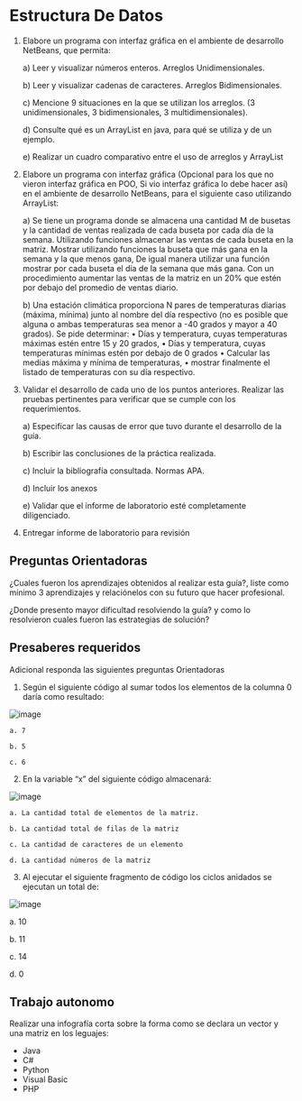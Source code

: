# Estructura De Datos

1. Elabore un programa con interfaz gráfica en el ambiente de desarrollo NetBeans, que
permita:

   a) Leer y visualizar números enteros. Arreglos Unidimensionales.

   b) Leer y visualizar cadenas de caracteres. Arreglos Bidimensionales.

   c) Mencione 9 situaciones en la que se utilizan los arreglos. (3 unidimensionales, 3
bidimensionales, 3 multidimensionales).

    d) Consulte qué es un ArrayList en java, para qué se utiliza y de un ejemplo.

    e) Realizar un cuadro comparativo entre el uso de arreglos y ArrayList

2. Elabore un programa con interfaz gráfica (Opcional para los que no vieron interfaz
gráfica en POO, Si vio interfaz gráfica lo debe hacer así) en el ambiente de desarrollo
NetBeans, para el siguiente caso utilizando ArrayList:

    a) Se tiene un programa donde se almacena una cantidad M de busetas y la
cantidad de ventas realizada de cada buseta por cada día de la semana.
Utilizando funciones almacenar las ventas de cada buseta en la matriz.
Mostrar utilizando funciones la buseta que más gana en la semana y la que menos
gana, De igual manera utilizar una función mostrar por cada buseta el día de la
semana que más gana. Con un procedimiento aumentar las ventas de la matriz en un
20% que estén por debajo del promedio de ventas diario.

    b) Una estación climática proporciona N pares de temperaturas diarias (máxima,
mínima) junto al nombre del día respectivo (no es posible que alguna o ambas
temperaturas sea menor a -40 grados y mayor a 40 grados). Se pide determinar:
• Días y temperatura, cuyas temperaturas máximas estén entre 15 y 20 grados,
• Días y temperatura, cuyas temperaturas mínimas estén por debajo de 0 grados
• Calcular las medias máxima y mínima de temperaturas,
• mostrar finalmente el listado de temperaturas con su día respectivo.
5. Validar el desarrollo de cada uno de los puntos anteriores. Realizar las pruebas
pertinentes para verificar que se cumple con los requerimientos.

    a) Especificar las causas de error que tuvo durante el desarrollo de la guía.

    b) Escribir las conclusiones de la práctica realizada.

    c) Incluir la bibliografía consultada. Normas APA.

    d) Incluir los anexos
   
    e) Validar que el informe de laboratorio esté completamente diligenciado.
   
3. Entregar informe de laboratorio para revisión

## Preguntas Orientadoras

¿Cuales fueron los aprendizajes obtenidos al realizar esta guía?, liste como mínimo 3
aprendizajes y relaciónelos con su futuro que hacer profesional.

¿Donde presento mayor dificultad resolviendo la guía? y como lo resolvieron cuales fueron las
estrategias de solución?

## Presaberes requeridos

Adicional responda las siguientes preguntas Orientadoras

1. Según el siguiente código al sumar todos los elementos de la columna 0 daría como resultado:

![image](https://github.com/AlanVasquezAriza/EstructuraDeDatos/assets/124604196/fe68f49e-a2fa-4bd7-8547-86cbfb444f7e)

    a. 7
   
    b. 5
   
    c. 6

2. En la variable “x” del siguiente código almacenará:

![image](https://github.com/AlanVasquezAriza/EstructuraDeDatos/assets/124604196/881006b1-2ad9-49f4-b6ce-72df36363716)
   
    a. La cantidad total de elementos de la matriz.

    b. La cantidad total de filas de la matriz

    c. La cantidad de caracteres de un elemento

    d. La cantidad números de la matriz

3. Al ejecutar el siguiente fragmento de código los ciclos anidados se ejecutan un total de:

![image](https://github.com/AlanVasquezAriza/EstructuraDeDatos/assets/124604196/ab444959-3d09-430a-9031-bdfbc90b3f0a)

a. 10

b. 11



c. 14

d. 0

## Trabajo autonomo

Realizar una infografía corta sobre la forma como se declara un vector y una matriz en
los leguajes:
- Java
- C#
- Python
- Visual Basic
- PHP
